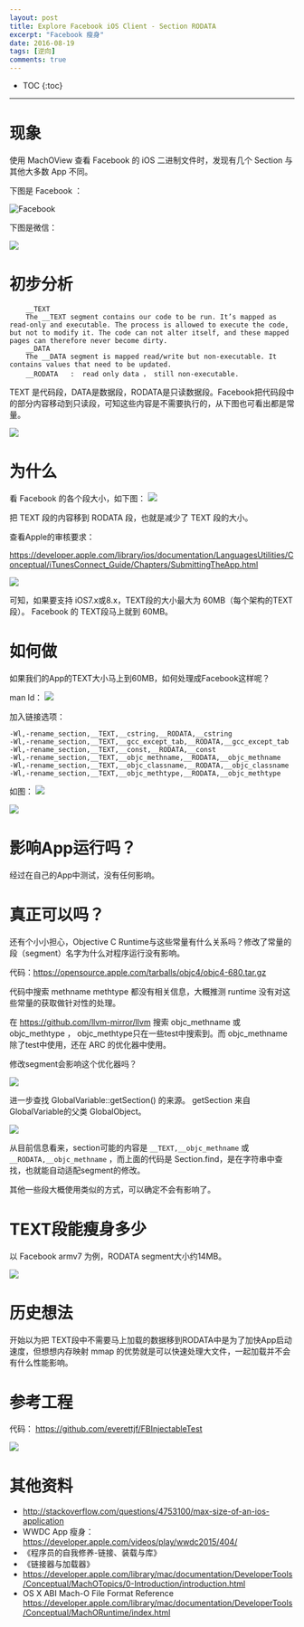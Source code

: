 ```yaml
---
layout: post
title: Explore Facebook iOS Client - Section RODATA
excerpt: "Facebook 瘦身"
date: 2016-08-19
tags: [逆向]
comments: true
---
```

 
* TOC
{:toc}
---

# 现象

使用 MachOView 查看 Facebook 的 iOS 二进制文件时，发现有几个 Section 与其他大多数 App 不同。

下图是 Facebook ：

![Facebook](/media/14712760652964.jpg)

下图是微信：

![](/media/14712762093391.jpg)


# 初步分析

```
    __TEXT
    The __TEXT segment contains our code to be run. It’s mapped as read-only and executable. The process is allowed to execute the code, but not to modify it. The code can not alter itself, and these mapped pages can therefore never become dirty.
    __DATA
    The __DATA segment is mapped read/write but non-executable. It contains values that need to be updated.
    __RODATA   :  read only data ， still non-executable.
```

TEXT 是代码段，DATA是数据段，RODATA是只读数据段。Facebook把代码段中的部分内容移动到只读段，可知这些内容是不需要执行的，从下图也可看出都是常量。

![](/media/14712778296998.jpg)



# 为什么

看 Facebook 的各个段大小，如下图：
![](/media/14712790779062.jpg)

把 TEXT 段的内容移到 RODATA 段，也就是减少了 TEXT 段的大小。

查看Apple的审核要求：

https://developer.apple.com/library/ios/documentation/LanguagesUtilities/Conceptual/iTunesConnect_Guide/Chapters/SubmittingTheApp.html

![](/media/14712795366819.jpg)

可知，如果要支持 iOS7.x或8.x，TEXT段的大小最大为 60MB（每个架构的TEXT段）。 Facebook 的 TEXT段马上就到 60MB。

# 如何做

如果我们的App的TEXT大小马上到60MB，如何处理成Facebook这样呢？

man ld：
![](/media/14712799872260.jpg)

加入链接选项：

```
-Wl,-rename_section,__TEXT,__cstring,__RODATA,__cstring
-Wl,-rename_section,__TEXT,__gcc_except_tab,__RODATA,__gcc_except_tab
-Wl,-rename_section,__TEXT,__const,__RODATA,__const
-Wl,-rename_section,__TEXT,__objc_methname,__RODATA,__objc_methname
-Wl,-rename_section,__TEXT,__objc_classname,__RODATA,__objc_classname
-Wl,-rename_section,__TEXT,__objc_methtype,__RODATA,__objc_methtype
```

如图：
![](/media/14712804570512.jpg)

![](/media/14712804466103.jpg)

# 影响App运行吗？

经过在自己的App中测试，没有任何影响。

# 真正可以吗？

还有个小小担心，Objective C Runtime与这些常量有什么关系吗？修改了常量的段（segment）名字为什么对程序运行没有影响。

代码：https://opensource.apple.com/tarballs/objc4/objc4-680.tar.gz

代码中搜索 methname methtype 都没有相关信息，大概推测 runtime 没有对这些常量的获取做针对性的处理。

在 https://github.com/llvm-mirror/llvm 搜索 objc_methname 或 objc_methtype ， objc_methtype只在一些test中搜索到。而 objc_methname 除了test中使用，还在 ARC 的优化器中使用。

修改segment会影响这个优化器吗？

![](/media/14712826297536.jpg)

进一步查找 GlobalVariable::getSection() 的来源。
getSection 来自 GlobalVariable的父类 GlobalObject。

![](/media/14712828749695.jpg)

从目前信息看来，section可能的内容是 `__TEXT,__objc_methname` 或  `__RODATA,__objc_methname` ，而上面的代码是 Section.find，是在字符串中查找，也就能自动适配segment的修改。

其他一些段大概使用类似的方式，可以确定不会有影响了。

# TEXT段能瘦身多少

以 Facebook armv7 为例，RODATA segment大小约14MB。

![](/media/14713639408868.jpg)



# 历史想法

开始以为把 TEXT段中不需要马上加载的数据移到RODATA中是为了加快App启动速度，但想想内存映射 mmap 的优势就是可以快速处理大文件，一起加载并不会有什么性能影响。

# 参考工程

代码： https://github.com/everettjf/FBInjectableTest

![](/media/14717179771404.jpg)


# 其他资料

- http://stackoverflow.com/questions/4753100/max-size-of-an-ios-application
- WWDC App 瘦身： https://developer.apple.com/videos/play/wwdc2015/404/
- 《程序员的自我修养-链接、装载与库》
- 《链接器与加载器》
- https://developer.apple.com/library/mac/documentation/DeveloperTools/Conceptual/MachOTopics/0-Introduction/introduction.html
- OS X ABI Mach-O File Format Reference https://developer.apple.com/library/mac/documentation/DeveloperTools/Conceptual/MachORuntime/index.html











 


